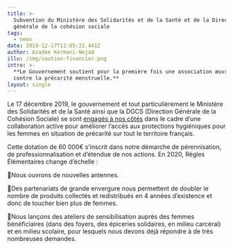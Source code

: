 ```yaml
---
title: >-
  Subvention du Ministère des Solidarités et de la Santé et de la Direction
  générale de la cohésion sociale
tags:
  - news
date: 2019-12-17T11:05:22.441Z
author: Azadee Kermani-Nejad
illu: /img/soutien-financier.png
intro: >-
  **Le Gouvernement soutient pour la première fois une association œuvrant
  contre la précarité menstruelle.**
layout: single
---
```

Le 17 décembre 2019, le gouvernement et tout particulièrement le Ministère des Solidarités et de la Santé ainsi que la DGCS (Direction Générale de la Cohésion Sociale) se sont [engagés à nos côtés](https://solidarites-sante.gouv.fr/actualites/presse/communiques-de-presse/article/le-gouvernement-soutient-pour-la-premiere-fois-une-association-oeuvrant-contre) dans le cadre d’une collaboration active pour améliorer l’accès aux protections hygiéniques pour les femmes en situation de précarité sur tout le territoire français. 

Cette dotation de 60 000€ s’inscrit dans notre démarche de pérennisation, de  professionnalisation et d’étendue de nos actions.  En 2020, Règles Élémentaires change d’échelle : 

📍Nous ouvrons de nouvelles antennes.

📍Des partenariats de grande envergure nous permettent de doubler le nombre de produits collectés et redistribués en 4 années d’existence et donc de toucher bien plus de femmes. 

📍Nous lançons des ateliers de sensibilisation auprès des femmes bénéficiaires (dans des foyers, des épiceries solidaires, en milieu carcéral) et en milieu scolaire, pour lesquels nous devons déjà répondre à de très nombreuses demandes.
